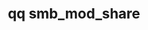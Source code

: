---
category: smb
command: smb_mod_share
optional_options:
- alternate: []
  help: The ID of the share to modify.
  name: --id
  required: false
- alternate: []
  help: The name of the share to modify.
  name: --name
  required: false
- alternate: []
  help: ID of the tenant the share is in. Only used if using the --name argument.
  name: --tenant-id
  required: false
- alternate: []
  help: Change SMB share name.
  name: --new-name
  required: false
- alternate: []
  help: Change the tenant that the share is in.
  name: --new-tenant-id
  required: false
- alternate: []
  help: Change file system path.
  name: --fs-path
  required: false
- alternate: []
  help: Change share description.
  name: --description
  required: false
- alternate: []
  help: Enable Access-Based Enumeration for this share.
  name: --access-based-enumeration-enabled
  required: false
- alternate: []
  help: Creates the specified file system path if the path does not exist already.
  name: --create-fs-path
  required: false
- alternate: []
  help: "\n                Change the default POSIX file create mode bits (octal)\
    \ for the specified SMB share.\n                These mode bits are applied to\
    \ new files as they are created. Note: If an\n                inheritable ACE\
    \ is present in the permissions ACL, this flag has no effect.\n              \
    \  "
  name: --default-file-create-mode
  required: false
- alternate: []
  help: "\n                Change the default POSIX directory create mode bits (octal)\
    \ for the specified SMB\n                share. These mode bits are applied to\
    \ new directories as they are created. Note: If\n                an inheritable\
    \ ACE is present in the permissions ACL, this flag has no effect.\n          \
    \      "
  name: --default-directory-create-mode
  required: false
- alternate: []
  help: Require all traffic for this share to be encrypted. If true, clients without
    encryption capabilities will not be able to connect.
  name: --require-encryption
  required: false
- alternate: []
  help: Print the raw JSON response.
  name: --json
  required: false
- alternate: []
  help: "\n            The host addresses or subnet ranges for which access to to\
    \ this share are not limited by\n            network permissions. Access may still\
    \ be limited by share and file permissions.\n            "
  name: --full-control-hosts
  required: false
- alternate: []
  help: Address ranges which should be permitted read-only access at most.
  name: --read-only-hosts
  required: false
- alternate: []
  help: "\n            The host addresses or subnet ranges for which access to the\
    \ specified share is denied,\n            regardless of other permissions. Important:\
    \ Because using this flag alone results in all\n            hosts being denied,\
    \ use the correct --full-control-hosts or --read-only-hosts flags as\n       \
    \     necessary.\n            "
  name: --deny-hosts
  required: false
- alternate: []
  help: "\n            Deny all access to this share. Important: To avoid configuration\
    \ issues, do not apply\n            this flag alongside any others.\n        \
    \    "
  name: --deny-all-hosts
  required: false
permalink: /qq-cli-command-guide/smb/smb_mod_share.html
positional_options: []
sidebar: qq_cli_command_reference_sidebar
summary: This section explains how to use the <code>qq smb_mod_share</code> command.
synopsis: Modify a share
title: qq smb_mod_share
usage: "qq smb_mod_share [-h] (--id ID | --name NAME) [--tenant-id TENANT_ID] [--new-name\
  \ NEW_NAME] [--new-tenant-id NEW_TENANT_ID] [--fs-path FS_PATH]\n    [--description\
  \ DESCRIPTION] [--access-based-enumeration-enabled {true,false}] [--create-fs-path]\n\
  \    [--default-file-create-mode DEFAULT_FILE_CREATE_MODE] [--default-directory-create-mode\
  \ DEFAULT_DIRECTORY_CREATE_MODE]\n    [--require-encryption {true,false}] [--json]\
  \ [--full-control-hosts IP/RANGE [IP/RANGE ...]]\n    [--read-only-hosts IP/RANGE\
  \ [IP/RANGE ...]] [--deny-hosts IP/RANGE [IP/RANGE ...]] [--deny-all-hosts]"
zendesk_source: qq CLI Command Guide

---